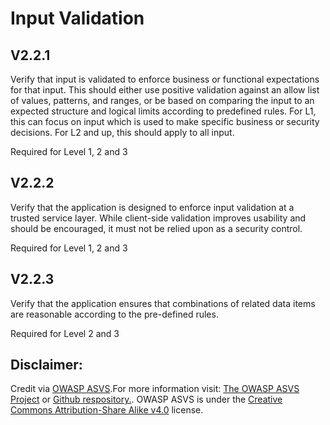 #  Input Validation
## V2.2.1

Verify that input is validated to enforce business or functional expectations for that input. This should either use positive validation against an allow list of values, patterns, and ranges, or be based on comparing the input to an expected structure and logical limits according to predefined rules. For L1, this can focus on input which is used to make specific business or security decisions. For L2 and up, this should apply to all input.

Required for Level 1, 2 and 3

## V2.2.2

Verify that the application is designed to enforce input validation at a trusted service layer. While client-side validation improves usability and should be encouraged, it must not be relied upon as a security control.

Required for Level 1, 2 and 3

## V2.2.3

Verify that the application ensures that combinations of related data items are reasonable according to the pre-defined rules.

Required for Level 2 and 3

## Disclaimer:

Credit via [OWASP ASVS](https://owasp.org/www-project-application-security-verification-standard/).For more information visit: [The OWASP ASVS Project](https://owasp.org/www-project-application-security-verification-standard/) or [Github respository.](https://github.com/OWASP/ASVS). OWASP ASVS is under the [Creative Commons Attribution-Share Alike v4.0](https://github.com/OWASP/ASVS/blob/v5.0.0/LICENSE.md) license.


